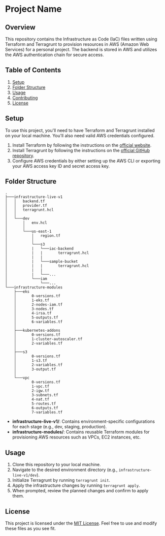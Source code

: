 # Project Name

## Overview

This repository contains the Infrastructure as Code (IaC) files written using Terraform and Terragrunt to provision resources in AWS (Amazon Web Services) for a personal project. The backend is stored in AWS and utilizes the AWS authentication chain for secure access.

## Table of Contents

1. [Setup](#setup)
2. [Folder Structure](#folder-structure)
3. [Usage](#usage)
4. [Contributing](#contributing)
5. [License](#license)

## Setup

To use this project, you'll need to have Terraform and Terragrunt installed on your local machine. You'll also need valid AWS credentials configured.

1. Install Terraform by following the instructions on the [official website](https://www.terraform.io/downloads.html).
2. Install Terragrunt by following the instructions on the [official GitHub repository](https://github.com/gruntwork-io/terragrunt#install-terragrunt).
3. Configure AWS credentials by either setting up the AWS CLI or exporting your AWS access key ID and secret access key.

## Folder Structure

```
.
├───infrastructure-live-v1
│   │   backend.tf
│   │   provider.tf
│   │   terragrunt.hcl
│   │   
│   └───dev
│       │   env.hcl
│       │
│       └───us-east-1
│           │   region.tf
│           │
│           └───s3
│           |   └───iac-backend
│           |   |       terragrunt.hcl
│           |   |
│           |   └───sample-bucket
│           |   |       terragrunt.hcl
│           |   |
│           |   └───...
│           └───iam
│               └───...
└───infrastructure-modules
    ├───eks
    │       0-versions.tf
    │       1-eks.tf
    │       2-nodes-iam.tf
    │       3-nodes.tf
    │       4-irsa.tf
    │       5-outputs.tf
    │       6-variables.tf
    │
    ├───kubernetes-addons
    │       0-versions.tf
    │       1-cluster-autoscaler.tf
    │       2-variables.tf
    │
    ├───s3
    │       0-versions.tf
    │       1-s3.tf
    │       2-variables.tf
    │       3-output.tf
    │
    └───vpc
            0-versions.tf
            1-vpc.tf
            2-igw.tf
            3-subnets.tf
            4-nat.tf
            5-routes.tf
            6-outputs.tf
            7-variables.tf
```

- **infrastructure-live-v1/**: Contains environment-specific configurations for each stage (e.g., dev, staging, production).
- **infrastructure-modules/**: Contains reusable Terraform modules for provisioning AWS resources such as VPCs, EC2 instances, etc.

## Usage

1. Clone this repository to your local machine.
2. Navigate to the desired environment directory (e.g., `infrastructure-live-v1/dev`).
3. Initialize Terragrunt by running `terragrunt init`.
4. Apply the infrastructure changes by running `terragrunt apply`.
5. When prompted, review the planned changes and confirm to apply them.

## License

This project is licensed under the [MIT License](LICENSE). Feel free to use and modify these files as you see fit.
